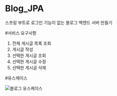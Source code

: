 # Blog_JPA
스프링 부트로 로그인 기능이 없는 블로그 백엔드 서버 만들기

#서비스 요구사항
1. 전체 게시글 목록 조회
2. 게시글 작성
3. 선택한 게시글 조회
4. 선택한 게시글 수정
5. 선택한 게시글 삭제

#유스케이스

![블로그 유스케이스](https://github.com/JihyeChu/Blog_JPA/assets/51440636/6047eed1-97e5-4be0-b900-124d6b40d9e3)
